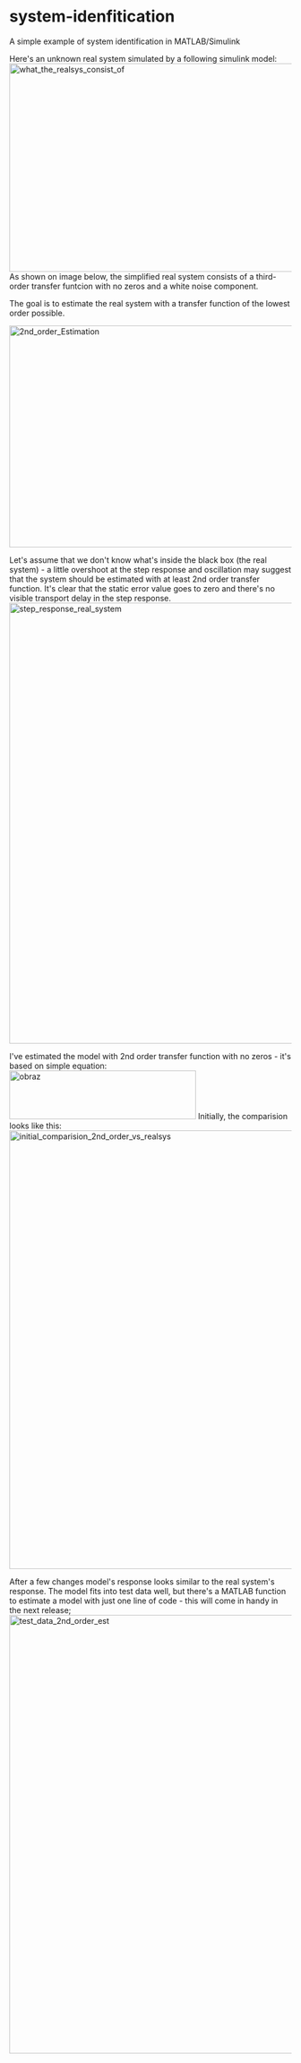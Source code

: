 # system-idenfitication
A simple example of system identification in MATLAB/Simulink


Here's an unknown real system simulated by a following simulink model:
<img width="781" height="372" alt="what_the_realsys_consist_of" src="https://github.com/user-attachments/assets/bd9def4c-cb1b-4867-950b-cab88c2eb865" />
As shown on image below, the simplified real system consists of a third-order transfer funtcion with no zeros and a white noise component.


The goal is to estimate the real system with a transfer function of the lowest order possible.

<img width="1046" height="396" alt="2nd_order_Estimation" src="https://github.com/user-attachments/assets/a5360e59-6ccb-4ee2-a0ee-7fa69075bd5e" />

Let's assume that we don't know what's inside the black box (the real system) - a little overshoot at the step response and oscillation may suggest that the system should be estimated with at least 2nd order transfer function. It's clear that the static error value goes to zero and there's no visible transport delay in the step response.
<img width="1140" height="787" alt="step_response_real_system" src="https://github.com/user-attachments/assets/62f01310-73ed-4613-ae45-b52a80e15010" />

I've estimated the model with 2nd order transfer function with no zeros - it's based on simple equation:
<img width="333" height="87" alt="obraz" src="https://github.com/user-attachments/assets/ff1262ff-c430-463d-b374-e92b53e1a558" />
Initially, the comparision looks like this: 
<img width="1130" height="783" alt="initial_comparision_2nd_order_vs_realsys" src="https://github.com/user-attachments/assets/29f9ee5b-63c0-4294-b410-e19fde95224f" />

After a few changes model's response looks similar to the real system's response. The model fits into test data well, but there's a MATLAB function to estimate a model with just one line of code - this will come in handy in the next release;
<img width="1135" height="783" alt="test_data_2nd_order_est" src="https://github.com/user-attachments/assets/9e03d81b-ec06-4ba2-aee2-bb8cbed4e196" />
